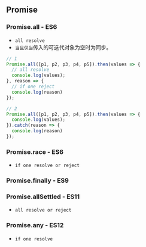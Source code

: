 ## Promise

### Promise.all - ES6

- `all resolve`
- `当且仅当`传入的可迭代对象为空时为同步。

```js
// 1
Promise.all([p1, p2, p3, p4, p5]).then(values => {
  // all resolve
  console.log(values);
}, reason => {
  // if one reject
  console.log(reason)
});

// 2
Promise.all([p1, p2, p3, p4, p5]).then(values => {
  console.log(values);
}).catch(reason => {
  console.log(reason)
});
```

### Promise.race - ES6

- `if one resolve or reject`

### Promise.finally - ES9

### Promise.allSettled - ES11

- `all resolve or reject`

### Promise.any - ES12

- `if one resolve`
